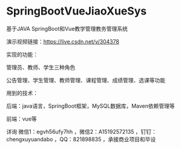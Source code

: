 # SpringBootVueJiaoXueSys
 基于JAVA SpringBoot和Vue教学管理教务管理系统

演示视频链接：https://live.csdn.net/v/304378

实现的功能：

管理员、教师、学生三种角色

公告管理、学生管理、教师管理、课程管理、成绩管理、选课等功能

用到的技术：

后端：java语言，SpringBoot框架，MySQL数据库，Maven依赖管理等

前端：vue等

详询 微信1：egvh56ufy7hh ，微信2：A15192572135 ，钉钉：chengxuyuandabo ，QQ：821898835 ，承接商业项目和毕设
